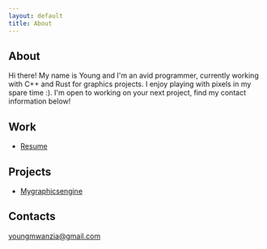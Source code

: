 ```yaml
---
layout: default
title: About
---
```

## About
Hi there! My name is Young and I'm an avid programmer, currently working with C++ and 
Rust for graphics projects. I enjoy playing with pixels in my spare time :). I'm open to working on your next project, find my contact information below!

## Work

- <a href="https://bynmz.github.io/images/Ben_Young_Mwanzia_Resume.pdf">Resume</a>

## Projects

- <a href="https://github.com/bynmz/mygraphicsengine" target="_blank">Mygraphicsengine</a>

## Contacts

youngmwanzia@gmail.com
